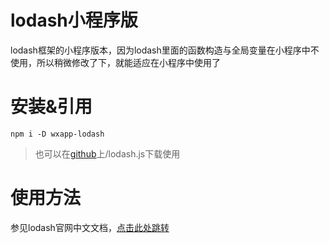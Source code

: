 # lodash小程序版
lodash框架的小程序版本，因为lodash里面的函数构造与全局变量在小程序中不使用，所以稍微修改了下，就能适应在小程序中使用了

# 安装&引用
```
npm i -D wxapp-lodash
```
>也可以在[github](https://github.com/fatWill/wxapp-observers)上/lodash.js下载使用

# 使用方法
参见lodash官网中文文档，[点击此处跳转](https://www.lodashjs.com/)